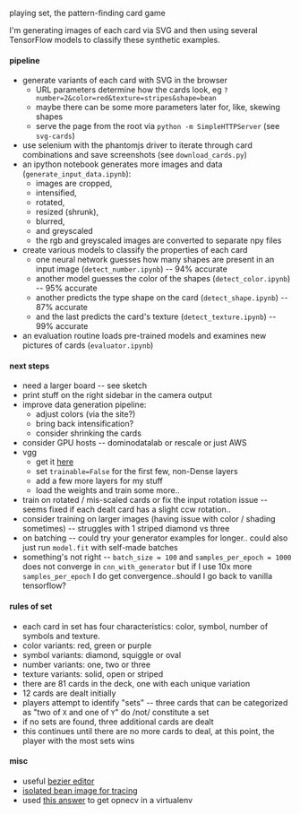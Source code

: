 playing set, the pattern-finding card game

I'm generating images of each card via SVG
and then using several TensorFlow models to classify these synthetic examples.


#### pipeline
* generate variants of each card with SVG in the browser
  * URL parameters determine how the cards look, eg `?number=2&color=red&texture=stripes&shape=bean`
  * maybe there can be some more parameters later for, like, skewing shapes
  * serve the page from the root via `python -m SimpleHTTPServer` (see `svg-cards`)
* use selenium with the phantomjs driver to iterate through card combinations
and save screenshots (see `download_cards.py`)
* an ipython notebook generates more images and data (`generate_input_data.ipynb`):
  * images are cropped,
  * intensified,
  * rotated,
  * resized (shrunk),
  * blurred,
  * and greyscaled
  * the rgb and greyscaled images are converted to separate npy files
* create various models to classify the properties of each card
  * one neural network guesses how many shapes are present in an input image
  (`detect_number.ipynb`) -- 94% accurate
  * another model guesses the color of the shapes (`detect_color.ipynb`) -- 95% accurate
  * another predicts the type shape on the card (`detect_shape.ipynb`) -- 87% accurate
  * and the last predicts the card's texture (`detect_texture.ipynb`) -- 99% accurate
* an evaluation routine loads pre-trained models and examines new pictures of cards
(`evaluator.ipynb`)


#### next steps
* need a larger board -- see sketch
* print stuff on the right sidebar in the camera output
* improve data generation pipeline:
  * adjust colors (via the site?)
  * bring back intensification?
  * consider shrinking the cards
* consider GPU hosts -- dominodatalab or rescale or just AWS
* vgg
  * get it [here](https://gist.github.com/baraldilorenzo/07d7802847aaad0a35d3)
  * set `trainable=False` for the first few, non-Dense layers
  * add a few more layers for my stuff
  * load the weights and train some more..
* train on rotated / mis-scaled cards or fix the input rotation issue --
seems fixed if each dealt card has a slight ccw rotation..
* consider training on larger images (having issue with color / shading sometimes) --
struggles with 1 striped diamond vs three
* on batching -- could try your generator examples for longer..
could also just run `model.fit` with self-made batches
* something's not right -- `batch_size = 100` and `samples_per_epoch = 1000`
does not converge in `cnn_with_generator` but if I use 10x more `samples_per_epoch`
I do get convergence..should I go back to vanilla tensorflow?


#### rules of set
* each card in set has four characteristics:
color, symbol, number of symbols and texture.
* color variants: red, green or purple
* symbol variants: diamond, squiggle or oval
* number variants: one, two or three
* texture variants: solid, open or striped
* there are 81 cards in the deck, one with each unique variation
* 12 cards are dealt initially
* players attempt to identify "sets" --
three cards that can be categorized as "two of `X` and one of `Y`" do /not/ constitute a set
* if no sets are found, three additional cards are dealt
* this continues until there are no more cards to deal,
at this point, the player with the most sets wins


#### misc
* useful [bezier editor](http://www.victoriakirst.com/beziertool)
* [isolated bean image for tracing](http://i.imgur.com/U9k6OMR.png)
* used [this answer](http://stackoverflow.com/a/12043136/232638) to get opnecv in a virtualenv
